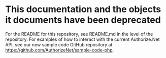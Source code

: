 # This documentation and the objects it documents have been deprecated

For the README for this repository, see README.md in the  level of the repository. For examples of how to interact with the current Authorize.Net API, see our new sample code GitHub repository at https://github.com/AuthorizeNet/sample-code-php.
